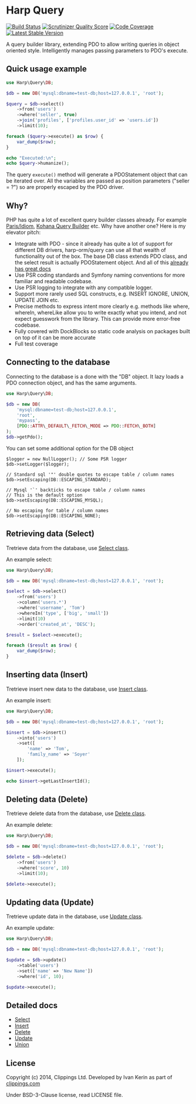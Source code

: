 # Harp Query

[![Build Status](https://travis-ci.org/harp-orm/query.svg?branch=master)](https://travis-ci.org/harp-orm/query)
[![Scrutinizer Quality Score](https://scrutinizer-ci.com/g/harp-orm/query/badges/quality-score.png?s=429880c25663a4c0c4768fbb4158abe048726e82)](https://scrutinizer-ci.com/g/harp-orm/query/)
[![Code Coverage](https://scrutinizer-ci.com/g/harp-orm/query/badges/coverage.png?s=e32088c682e67d1c7eec28b58f9c6a34a2123ed7)](https://scrutinizer-ci.com/g/harp-orm/query/)
[![Latest Stable Version](https://poser.pugx.org/harp-orm/query/v/stable.svg)](https://packagist.org/packages/harp-orm/query)

A query builder library, extending PDO to allow writing queries in object oriented style.
Intelligently manages passing parameters to PDO's execute.

## Quick usage example

```php
use Harp\Query\DB;

$db = new DB('mysql:dbname=test-db;host=127.0.0.1', 'root');

$query = $db->select()
    ->from('users')
    ->where('seller', true)
    ->join('profiles', ['profiles.user_id' => 'users.id'])
    ->limit(10);

foreach ($query->execute() as $row) {
    var_dump($row);
}

echo "Executed:\n";
echo $query->humanize();
```

The query ``execute()`` method will generate a PDOStatement object that can be iterated over. All the variables are passed as position parameters ("seller = ?") so are properly escaped by the PDO driver.

## Why?

PHP has quite a lot of excellent query builder classes already. For example [Paris/Idiom](http://j4mie.github.io/idiormandparis/), [Kohana Query Builder](http://kohanaframework.org/3.3/guide/database/query/builder) etc. Why have another one? Here is my elevator pitch:

- Integrate with PDO - since it already has quite a lot of support for different DB drivers, harp-orm/query can use all that wealth of functionality out of the box. The base DB class extends PDO class, and the select result is actually PDOStatement object. And all of this [already has great docs](http://us3.php.net/manual/en/book.pdo.php)
- Use PSR coding standards and Symfony naming conventions for more familiar and readable codebase.
- Use PSR logging to integrate with any compatible logger.
- Support more rarely used SQL constructs, e.g. INSERT IGNORE, UNION, UPDATE JOIN etc.
- Precise methods to express intent more clearly e.g. methods like where, whereIn, whereLike allow you to write exactly what you intend, and not expect guesswork from the library. This can provide more error-free codebase.
- Fully covered with DockBlocks so static code analysis on packages built on top of it can be more accurate
- Full test coverage

## Connecting to the database

Connecting to the database is a done with the "DB" object. It lazy loads a PDO connection object, and has the same arguments.

```php
use Harp\Query\DB;

$db = new DB(
    'mysql:dbname=test-db;host=127.0.0.1',
    'root',
    'mypass',
    [PDO::ATTR\_DEFAULT\_FETCH\_MODE => PDO::FETCH\_BOTH]
);
$db->getPdo();
```

You can set some additional option for the DB object

```
$logger = new NullLogger(); // Some PSR logger
$db->setLogger($logger);

// Standard sql '"' double quotes to escape table / column names
$db->setEscaping(DB::ESCAPING_STANDARD);

// Mysql '`' backticks to escape table / column names
// This is the default option
$db->setEscaping(DB::ESCAPING_MYSQL);

// No escaping for table / column names
$db->setEscaping(DB::ESCAPING_NONE);
```

## Retrieving data (Select)

Tretrieve data from the database, use [Select class](/src/Select.php).

An example select:

```php
use Harp\Query\DB;

$db = new DB('mysql:dbname=test-db;host=127.0.0.1', 'root');

$select = $db->select()
    ->from('users')
    ->column('users.*')
    ->where('username', 'Tom')
    ->whereIn('type', ['big', 'small'])
    ->limit(10)
    ->order('created_at', 'DESC');

$result = $select->execute();

foreach ($result as $row) {
    var_dump($row);
}
```

## Inserting data (Insert)

Tretrieve insert new data to the database, use [Insert class](/src/Insert.php).

An example insert:

```php
use Harp\Query\DB;

$db = new DB('mysql:dbname=test-db;host=127.0.0.1', 'root');

$insert = $db->insert()
    ->into('users')
    ->set([
        'name' => 'Tom',
        'family_name' => 'Soyer'
    ]);

$insert->execute();

echo $insert->getLastInsertId();
```

## Deleting data (Delete)

Tretrieve delete data from the database, use [Delete class](/src/Delete.php).

An example delete:

```php
use Harp\Query\DB;

$db = new DB('mysql:dbname=test-db;host=127.0.0.1', 'root');

$delete = $db->delete()
    ->from('users')
    ->where('score', 10)
    ->limit(10);

$delete->execute();
```

## Updating data (Update)

Tretrieve update data in the database, use [Update class](/src/Update.php).

An example update:

```php
use Harp\Query\DB;

$db = new DB('mysql:dbname=test-db;host=127.0.0.1', 'root');

$update = $db->update()
    ->table('users')
    ->set(['name' => 'New Name'])
    ->where('id', 10);

$update->execute();
```

## Detailed docs

- [Select](/docs/Select.md)
- [Insert](/docs/Insert.md)
- [Delete](/docs/Delete.md)
- [Update](/docs/Update.md)
- [Union](/docs/Union.md)

## License

Copyright (c) 2014, Clippings Ltd. Developed by Ivan Kerin as part of [clippings.com](http://clippings.com)

Under BSD-3-Clause license, read LICENSE file.

